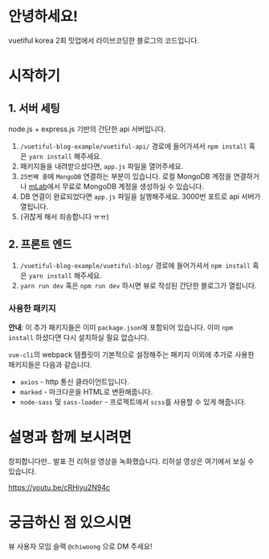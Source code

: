 # 안녕하세요!

vuetiful korea 2회 밋업에서 라이브코딩한 블로그의 코드입니다.

# 시작하기

## 1. 서버 세팅
node.js + express.js 기반의 간단한 api 서버입니다.

1. `/vuetiful-blog-example/vuetiful-api/` 경로에 들어가셔서 `npm install` 혹은 `yarn install` 해주세요.
2. 패키지들을 내려받으셨다면, `app.js` 파일을 열어주세요.
3. `25번째 줄`에 `MongoDB` 연결하는 부분이 있습니다. 로컬 MongoDB 계정을 연결하거나 [mLab](https://mlab.com/)에서 무료로 MongoDB 계정을 생성하실 수 있습니다.
4. DB 연결이 완료되었다면 `app.js` 파일을 실행해주세요. 3000번 포트로 api 서버가 열립니다.
5. (귀찮게 해서 죄송합니다 ㅠㅠ)

## 2. 프론트 엔드

1. `/vuetiful-blog-example/vuetiful-blog/` 경로에 들어가셔서 `npm install` 혹은 `yarn install` 해주세요.
2. `yarn run dev` 혹은 `npm run dev` 하시면 뷰로 작성된 간단한 블로그가 열립니다.


### 사용한 패키지

**안내**: 이 추가 패키지들은 이미 `package.json`에 포함되어 있습니다. 이미 `npm install` 하셨다면 다시 설치하실 필요 없습니다.

`vue-cli`의 webpack 템플릿이 기본적으로 설정해주는 패키지 이외에 추가로 사용한 패키지들은 다음과 같습니다.

* `axios` - http 통신 클라이언트입니다.
* `marked` - 마크다운을 HTML로 변환해줍니다.
* `node-sass` 및 `sass-loader` - 프로젝트에서 `scss`를 사용할 수 있게 해줍니다.

# 설명과 함께 보시려면

창피합니다만.. 발표 전 리허설 영상을 녹화했습니다. 리허설 영상은 여기에서 보실 수 있습니다.

https://youtu.be/cRHiyu2N94c



# 궁금하신 점 있으시면

뷰 사용자 모임 슬랙 `@chiwoong` 으로 DM 주세요!
